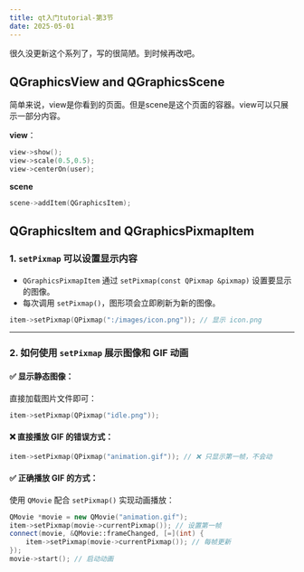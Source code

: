 ```yaml
---
title: qt入门tutorial-第3节
date: 2025-05-01
---
```


很久没更新这个系列了，写的很简陋。到时候再改吧。

## QGraphicsView and QGraphicsScene

简单来说，view是你看到的页面。但是scene是这个页面的容器。view可以只展示一部分内容。

**view**：

```cpp
view->show();
view->scale(0.5,0.5); 
view->centerOn(user);
```

**scene**

```cpp
scene->addItem(QGraphicsItem);
```



## QGraphicsItem and QGraphicsPixmapItem

### 1. `setPixmap` 可以设置显示内容  
- `QGraphicsPixmapItem` 通过 `setPixmap(const QPixmap &pixmap)` 设置要显示的图像。
- 每次调用 `setPixmap()`，图形项会立即刷新为新的图像。

```cpp
item->setPixmap(QPixmap(":/images/icon.png")); // 显示 icon.png
```

---

### 2. 如何使用 `setPixmap` 展示图像和 GIF 动画

#### ✅ 显示静态图像：
直接加载图片文件即可：

```cpp
item->setPixmap(QPixmap("idle.png"));
```

#### ❌ 直接播放 GIF 的错误方式：
```cpp
item->setPixmap(QPixmap("animation.gif")); // ❌ 只显示第一帧，不会动
```

#### ✅ 正确播放 GIF 的方式：
使用 `QMovie` 配合 `setPixmap()` 实现动画播放：

```cpp
QMovie *movie = new QMovie("animation.gif");
item->setPixmap(movie->currentPixmap()); // 设置第一帧
connect(movie, &QMovie::frameChanged, [=](int) {
    item->setPixmap(movie->currentPixmap()); // 每帧更新
});
movie->start(); // 启动动画
```





